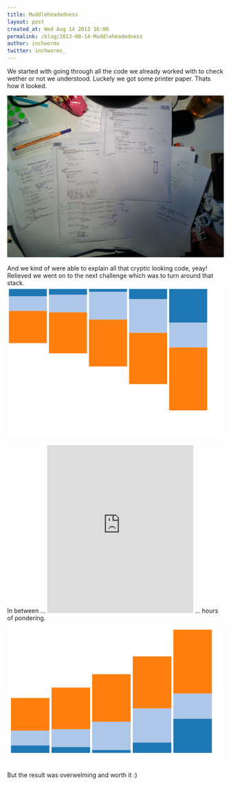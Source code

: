 ```yaml
---
title: Muddleheadedness
layout: post
created_at: Wed Aug 14 2013 16:00
permalink: /blog/2013-08-14-Muddleheadedness
author: inchworms
twitter: inchworms_
---
```


We started with going through all the code we already worked with to check wether or not we understood. Luckely we got some printer paper. Thats how it looked.

![chaos](/images/chaos.jpg)

And we kind of were able to explain all that cryptic looking code, yeay! Relieved we went on to the next challenge which was to turn around that stack. 
![stack_top](/images/stack_top.jpg)
<p></p>
In between ... 
<iframe src="http://loopc.am/tyranja/loops/14.widget" width="340" height="390" scrolling="no" frameborder="no" allowTransparency="true"></iframe>
... hours of pondering.
<p></p>

![stack_bottom](/images/stack_bottom.jpg)
<p></p>
But the result was overwelming and worth it :)


